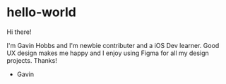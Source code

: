 # hello-world

Hi there!

I'm Gavin Hobbs and I'm newbie contributer and a iOS Dev learner.
Good UX design makes me happy and I enjoy using Figma for all my design projects.
Thanks!

- Gavin
